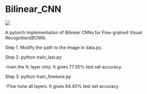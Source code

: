 # Bilinear_CNN
[![](https://img.shields.io/badge/Bilinear-Model-green.svg)](https://github.com/Ylexx/Bilinear_CNN)

A pytorch implementation of Bilinear CNNs for Fine-grained Visual Recognition(BCNN).


Step 1. Modify the path to the image in data.py.



Step 2. python train_last.py

-train the fc layer only. It gives 77.30% test set accuracy.
    	


Step 3. python train_finetune.py

-Fine-tune all layers. It gives 84.40% test set accuracy.
	
